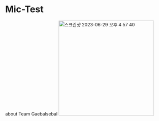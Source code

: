 # Mic-Test
about Team Gaebalsebal
<img width="300" alt="스크린샷 2023-06-29 오후 4 57 40" src="https://github.com/SW-Hackathon-Team17/Mic-Test/assets/112614954/2e18bf40-1caa-4167-b166-e82816e2375b">
